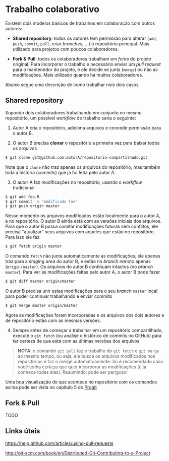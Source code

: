 # Trabalho colaborativo

Existem dois modelos básicos de trabalhos em colaboração com outros autores:

* **Shared repository**: todos os autores tem permissão para alterar (`add`, `push`, `commit`, `pull`, criar *branches*, ...) o repositório principal. Mais utilizado para projetos com poucos colaboradores.

* **Fork & Pull**: todos os colaboradores trabalham em *forks* do projeto original. Para incorporar o trabalho é necessário enviar um *pull request* para o mantenedor do projeto, e ele decide se junta (`merge`) ou não as modificações. Mais utilizado quando há muitos colaboradores.

Abaixo segue uma descrição de como trabalhar nois dois casos

## Shared repository

Supondo dois colaboradores trabalhando em conjunto no mesmo repositório, um possível *workflow* de trabalho seria o seguinte:

1. Autor A cria o repositório, adiciona arquivos e concede permissão para o autor B.

2. O autor B precisa **clonar** o repositório a primeira vez para baixar todos os arquivos
```bash
$ git clone git@github.com:autorA/repositorio-compartilhado.git
```
Note que o `clone` não traz apenas os arquivos do repositório, mas também toda a história (commits) que já foi feita pelo autor A.

3. O autor A faz modificações no repositório, usando o *workflow* tradicional
```bash
$ git add foo.R
$ git commit -m 'modificado foo'
$ git push origin master
```
Nesse momento os arquivos modificados estão localmente para o autor A, e no repositório. O autor B ainda está com as versões iniciais dos arquivos. Para que o autor B possa comitar modificações futuras sem conflitos, ele precisa "atualizar" seus arquivos com aqueles que estão no repositório. Para isso ele faz
```bash
$ git fetch origin master
```
O comando `fetch` não junta automaticamente as modificações, ele apenas traz para a *staging area* do autor B, e estão no *branch* remoto apenas (`origin/master`). Os arquivos do autor B continuam intactos (no *branch* `master`). Para ver as modificações feitas pelo autor A, o autor B pode fazer
```bash
$ git diff master origin/master
```
O autor B precisa unir estas modificações para o seu *branch* `master` local para poder continuar trabalhando e enviar commits
```bash
$ git merge master origin/master
```
Agora as modificações foram incorporadas e os arquivos dos dois autores e de repositório estão com as mesmas versões.

4. Sempre antes de começar a trabalhar em um repositório compartilhado, execute o `git fetch` (ou analise o histórico de commits no GitHub) para ter certeza de que está com as últimas versões dos arquivos.

> **NOTA**: o comando `git pull` faz o trabalho do `git fetch` e `git merge` ao mesmo tempo, ou seja, ele busca os arquivos modificados nos repositórios e faz o merge automaticamente. Só é recomendado caso você tenha certeza que quer incorporar as modificações (e já conhece todas elas). Resumindo: pode ser perigoso!

Uma boa visualização do que acontece no repositório com os comandos acima pode ser vista no capítulo 5 do [Progit][]


## Fork & Pull

TODO


## Links úteis

https://help.github.com/articles/using-pull-requests

http://git-scm.com/book/en/Distributed-Git-Contributing-to-a-Project

[Progit]: http://git-scm.com/book/en/Distributed-Git-Contributing-to-a-Project
